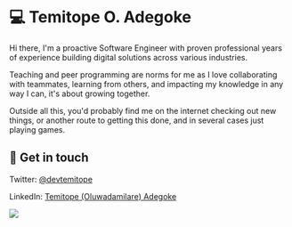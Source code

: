 # 💻 Temitope O. Adegoke

Hi there, I'm a proactive Software Engineer with proven professional years of experience building digital solutions across various industries.

Teaching and peer programming are norms for me as I love collaborating with teammates, learning from others, and impacting my knowledge in any way I can, it's about growing together.

Outside all this, you'd probably find me on the internet checking out new things, or another route to getting this done, and in several cases just playing games.

## 🚀 Get in touch

Twitter: [@devtemitope](https://twitter.com/devtemitope)

LinkedIn: [Temitope (Oluwadamilare) Adegoke](https://www.linkedin.com/in/dtemitope/)

![](https://hit.yhype.me/github/profile?user_id=49331266)
